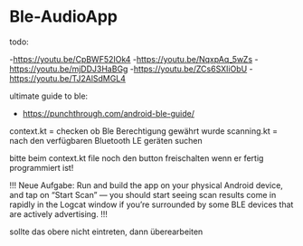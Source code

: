 # Ble-AudioApp
todo:

-https://youtu.be/CpBWF52IOk4
-https://youtu.be/NqxpAq_5wZs
-https://youtu.be/mjDDJ3HaBGg
-https://youtu.be/ZCs6SXIiObU
-https://youtu.be/TJ2AlSdMGL4

ultimate guide to ble:
- https://punchthrough.com/android-ble-guide/

context.kt = checken ob Ble Berechtigung gewährt wurde
scanning.kt = nach den verfügbaren Bluetooth LE geräten suchen

bitte beim context.kt file noch den button freischalten wenn er fertig programmiert ist!

!!! Neue Aufgabe: Run and build the app on your physical Android device, and tap on “Start Scan” — you should start seeing scan results come in rapidly in the Logcat window if you’re surrounded by some BLE devices that are actively advertising. !!!

sollte das  obere nicht eintreten, dann überearbeiten